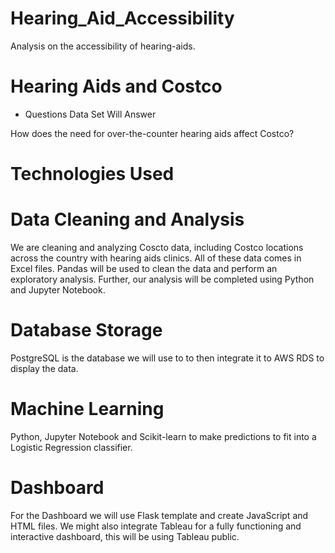 # Hearing_Aid_Accessibility
Analysis on the accessibility of hearing-aids. 


# Hearing Aids and Costco

* Questions Data Set Will Answer

How does the need for over-the-counter hearing aids affect Costco?


# Technologies Used

# Data Cleaning and Analysis

We are cleaning and analyzing Coscto data, including Costco locations across the country with hearing aids clinics. All of these data comes in Excel files. Pandas will be used to clean the data and perform an exploratory analysis. Further, our analysis will be completed using Python and Jupyter Notebook.

# Database Storage

PostgreSQL is the database we will use to to then integrate it to AWS RDS to display the data.


# Machine Learning

Python, Jupyter Notebook and Scikit-learn to make predictions to fit into a Logistic Regression classifier.

# Dashboard

For the Dashboard we will use Flask template and create JavaScript and HTML files. We might also integrate Tableau for a fully functioning and interactive dashboard, this will be using Tableau public.
